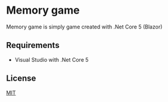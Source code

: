 # Memory game

Memory game is simply game created with .Net Core 5 (Blazor)

## Requirements
- Visual Studio with .Net Core 5
	
## License
[MIT](https://choosealicense.com/licenses/mit/)	